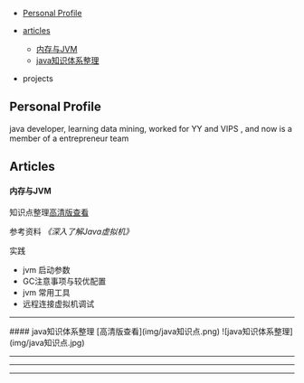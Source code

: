 * [Personal Profile](#personal-profile)
* [articles](#articles)
    * [内存与JVM](#内存与JVM)
	* [java知识体系整理](#java知识体系整理)
    
* projects

## Personal Profile
java developer, learning data mining, worked for YY and VIPS , and now is a member of a entrepreneur team



## Articles
#### 内存与JVM
知识点整理[高清版查看](img/内存与JVM.png)

参考资料
*《深入了解Java虚拟机》*

实践
* jvm 启动参数
* GC注意事项与较优配置
* jvm 常用工具
* 远程连接虚拟机调试




<hr/>
#### java知识体系整理
[高清版查看](img/java知识点.png)
![java知识体系整理](img/java知识点.jpg)




---
---
---


